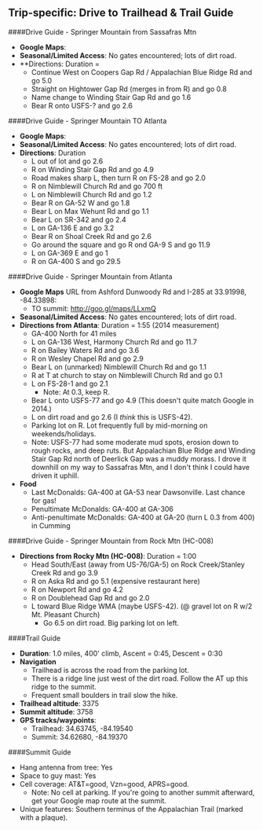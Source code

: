 Trip-specific: Drive to Trailhead & Trail Guide
--------------------------------------------------------
####Drive Guide - Springer Mountain from Sassafras Mtn

* **Google Maps**: 
* **Seasonal/Limited Access**: No gates encountered; lots of dirt road.
* **Directions: Duration = 
    * Continue West on Coopers Gap Rd / Appalachian Blue Ridge Rd and go 5.0
    * Straight on Hightower Gap Rd (merges in from R) and go 0.8
    * Name change to Winding Stair Gap Rd and go 1.6
    * Bear R onto USFS-? and go 2.6

####Drive Guide - Springer Mountain TO Atlanta

* **Google Maps**: 
* **Seasonal/Limited Access**: No gates encountered; lots of dirt road.
* **Directions**: Duration 
    * L out of lot and go 2.6
    * R on Winding Stair Gap Rd and go 4.9
    * Road makes sharp L, then turn R on FS-28 and go 2.0
    * R on Nimblewill Church Rd and go 700 ft
    * L on Nimblewill Church Rd and go 1.2
    * Bear R on GA-52 W and go 1.8
    * Bear L on Max Wehunt Rd and go 1.1
    * Bear L on SR-342 and go 2.4
    * L on GA-136 E and go 3.2
    * Bear R on Shoal Creek Rd and go 2.6
    * Go around the square and go R ond GA-9 S and go 11.9
    * L on GA-369 E and go 1
    * R on GA-400 S and go 29.5

####Drive Guide - Springer Mountain from Atlanta

* **Google Maps** URL from Ashford Dunwoody Rd and I-285 at 33.91998, -84.33898: 
    * TO summit: http://goo.gl/maps/LLxmQ
* **Seasonal/Limited Access**: No gates encountered; lots of dirt road.
* **Directions from Atlanta**: Duration = 1:55 (2014 measurement)
    * GA-400 North for 41 miles
    * L on GA-136 West, Harmony Church Rd and go 11.7
    * R on Bailey Waters Rd and go 3.6
    * R on Wesley Chapel Rd and go 2.9
    * Bear L on (unmarked) Nimblewill Church Rd and go 1.1
    * R at T at church to stay on Nimblewill Church Rd and go 0.1 
    * L on FS-28-1 and go 2.1
        * Note: At 0.3, keep R.
    * Bear L onto USFS-77 and go 4.9  (This doesn't quite match Google in 2014.)
    * L on dirt road and go 2.6 (I *think* this is USFS-42).
    * Parking lot on R.  Lot frequently full by mid-morning on weekends/holidays.
    * Note: USFS-77 had some moderate mud spots, erosion down to rough rocks, and deep ruts. But Appalachian Blue Ridge and Winding Stair Gap Rd north of Deerlick Gap was a muddy morass.  I drove it downhill on my way to Sassafras Mtn, and I don't think I could have driven it uphill.
* **Food**
    * Last McDonalds: GA-400 at GA-53 near Dawsonville.  Last chance for gas!
    * Penultimate McDonalds: GA-400 at GA-306
    * Anti-penultimate McDonalds: GA-400 at GA-20 (turn L 0.3 from 400) in Cumming

####Drive Guide - Springer Mountain from Rock Mtn (HC-008)
* **Directions from Rocky Mtn (HC-008)**: Duration = 1:00
    * Head South/East (away from US-76/GA-5) on Rock Creek/Stanley Creek Rd and go 3.9
    * R on Aska Rd and go 5.1 (expensive restaurant here)
    * R on Newport Rd and go 4.2
    * R on Doublehead Gap Rd and go 2.0
    * L toward Blue Ridge WMA (maybe USFS-42).  (@ gravel lot on R w/2 Mt. Pleasant Church)
        * Go 6.5 on dirt road.  Big parking lot on left.

####Trail Guide

* **Duration**: 1.0 miles, 400' climb, Ascent = 0:45, Descent = 0:30
* **Navigation**
    * Trailhead is across the road from the parking lot.
    * There is a ridge line just west of the dirt road.  Follow the AT up this ridge to the summit.
    * Frequent small boulders in trail slow the hike.
* **Trailhead altitude**: 3375
* **Summit altitude**: 3758
* **GPS tracks/waypoints**:
    * Trailhead: 34.63745, -84.19540
    * Summit: 34.62680, -84.19370
    
####Summit Guide

* Hang antenna from tree: Yes
* Space to guy mast: Yes
* Cell coverage: AT&T=good, Vzn=good, APRS=good.
    * Note: No cell at parking.  If you're going to another summit afterward, get your Google map route at the summit.
* Unique features: Southern terminus of the Appalachian Trail (marked with a plaque).
